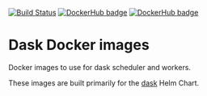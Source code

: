 [![Build Status](https://travis-ci.org/luigidifraia/docker-stacks.svg?branch=master)](https://travis-ci.org/luigidifraia/docker-stacks "Build status of luigidifraia/dask-datacube")
[![DockerHub badge](https://images.microbadger.com/badges/version/luigidifraia/dask-datacube.svg)](https://microbadger.com/images/luigidifraia/dask-datacube "Latest tag/version of luigidifraia/dask-datacube")
[![DockerHub badge](https://images.microbadger.com/badges/version/luigidifraia/dask-datacube:v1.0.2-alpha.svg)](https://microbadger.com/images/luigidifraia/dask-datacube:v1.0.2-alpha "Stable tag/version of luigidifraia/datacube-notebook")

# Dask Docker images

Docker images to use for dask scheduler and workers.

These images are built primarily for the [dask](https://github.com/helm/charts/tree/master/stable/dask) Helm Chart.
